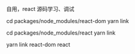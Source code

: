 <!--
 * @Author: zhangfengfei
 * @Date: 2022-12-08 11:54:22
 * @LastEditTime: 2023-05-12 16:41:26
 * @LastEditors: zhangfengfei
-->

自用，react 源码学习、调试

cd packages/node_modules/react-dom
yarn link

cd packages/node_modules/react
yarn link

yarn link react-dom react
